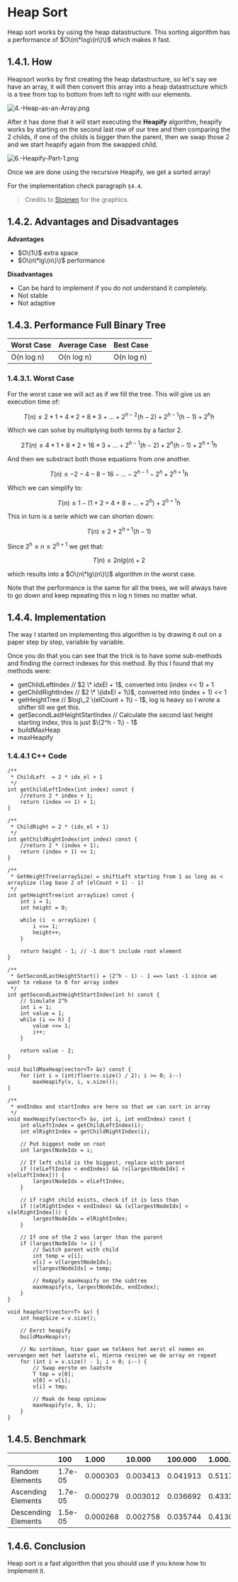 # Heap Sort

Heap sort works by using the heap datastructure. This sorting algorithm has a performance of $O\(n\*log\(n\)\)$ which makes it fast.

## 1.4.1. How

Heapsort works by first creating the heap datastructure, so let's say we have an array, it will then convert this array into a heap datastructure which is a tree from top to bottom from left to right with our elements.

![4.-Heap-as-an-Array.png](https://lh5.googleusercontent.com/-wp-2aMUMsrE/VQWAFt2BzbI/AAAAAAAAKi8/aMj6P33prus/s0/4.-Heap-as-an-Array.png)

After it has done that it will start executing the **Heapify** algorithm, heapify works by starting on the second last row of our tree and then comparing the 2 childs, if one of the childs is bigger then the parent, then we swap those 2 and we start heapify again from the swapped child.

![6.-Heapify-Part-1.png](https://lh3.googleusercontent.com/6aVdQdTb974bnWxY8IAYzDyzUvYw3RycJQ7ZjTEhpFc=s0)

Once we are done using the recursive Heapify, we get a sorted array!

For the implementation check paragraph `§4.4`.

> Credits to [Stoimen](http://www.stoimen.com/blog/2012/08/07/computer-algorithms-heap-and-heapsort-data-structure/) for the graphics.

## 1.4.2. Advantages and Disadvantages

**Advantages**

* $O\(1\)$ extra space
* $O\(n\*lg\(n\)\)$ performance

**Disadvantages**

* Can be hard to implement if you do not understand it completely.
* Not stable
* Not adaptive

## 1.4.3. Performance Full Binary Tree

| Worst Case | Average Case | Best Case |
| :--- | :--- | :--- |
| O\(n log n\) | O\(n log n\) | O\(n log n\) |

### 1.4.3.1. Worst Case

For the worst case we will act as if we fill the tree. This will give us an execution time of:

$$
T(n) \leq 2 * 1 + 4 * 2 + 8 * 3 + ... + 2^{h-2}(h-2) + 2^{h-1}(h-1) + 2^hh
$$

Which we can solve by multiplying both terms by a factor 2.

$$
2T(n) \leq 4 * 1 + 8 * 2 + 16 * 3 + ... + 2^{h-1}(h-2) + 2^h(h-1) + 2^{h + 1}h
$$

And then we substract both those equations from one another.

$$
T(n) \leq - 2 - 4 - 8 - 16 - ... - 2^{h-1}-2^h+2^{h+1}h
$$

Which we can simplify to:

$$
T(n) \leq 1 - (1 + 2 + 4 + 8 + ... + 2^h) + 2^{h+1}h
$$

This in turn is a serie which we can shorten down:

$$
T(n) \leq 2 + 2^{h+1}(h-1)
$$

Since $2^h \leq n \le 2^{h+1}$ we get that:

$$T(n) \leq 2n lg(n) + 2$$

which results into a $O\(n\*lg\(n\)\)$ algorithm in the worst case.

Note that the performance is the same for all the trees, we will always have to go down and keep repeating this n log n times no matter what.

## 1.4.4. Implementation

The way I started on implementing this algorithm is by drawing it out on a paper step by step, variable by variable.

Once you do that you can see that the trick is to have some sub-methods and finding the correct indexes for this method. By this I found that my methods were:

* getChildLeftIndex // $2 \* idxEl + 1$, converted into \(index &lt;&lt; 1\) + 1
* getChildRightIndex // $2 \* \(idxEl + 1\)$, converted into \(index + 1\) &lt;&lt; 1
* getHeightTree // $log\_2 \(elCount + 1\) - 1$, log is heavy so I wrote a shifter till we get this.
* getSecondLastHeightStartIndex // Calculate the second last height starting index, this is just $\(2^h - 1\) - 1$
* buildMaxHeap
* maxHeapify

### 1.4.4.1 C++ Code

```text
/**
 * ChildLeft  = 2 * idx_el + 1
 */
int getChildLeftIndex(int index) const {
    //return 2 * index + 1;
    return (index << 1) + 1;
}

/**
 * ChildRight = 2 * (idx_el + 1)
 */
int getChildRightIndex(int index) const {
    //return 2 * (index + 1);
    return (index + 1) << 1;
}

/**
 * GetHeightTree(arraySize) = shiftLeft starting from 1 as long as < arraySize (log base 2 of (elCount + 1) - 1)
 */
int getHeightTree(int arraySize) const {
    int i = 1;
    int height = 0;

    while (i  < arraySize) {
        i <<= 1;
        height++;
    }

    return height - 1; // -1 don't include root element
}

/**
 * GetSecondLastHeightStart() = (2^h - 1) - 1 ==> last -1 since we want to rebase to 0 for array index
 */
int getSecondLastHeightStartIndex(int h) const {
    // Simulate 2^h
    int i = 1;
    int value = 1;
    while (i <= h) {
        value <<= 1;
        i++;
    }

    return value - 2;
}

void buildMaxHeap(vector<T> &v) const {
    for (int i = (int)floor(v.size() / 2); i >= 0; i--)
        maxHeapify(v, i, v.size());
}

/**
 * endIndex and startIndex are here so that we can sort in array
 */
void maxHeapify(vector<T> &v, int i, int endIndex) const {
    int elLeftIndex = getChildLeftIndex(i);
    int elRightIndex = getChildRightIndex(i);

    // Put biggest node on root
    int largestNodeIdx = i;

    // If left child is the biggest, replace with parent
    if ((elLeftIndex < endIndex) && (v[largestNodeIdx] < v[elLeftIndex])) {
        largestNodeIdx = elLeftIndex;
    }

    // if right child exists, check if it is less than
    if ((elRightIndex < endIndex) && (v[largestNodeIdx] < v[elRightIndex])) {
        largestNodeIdx = elRightIndex;
    }

    // If one of the 2 was larger than the parent
    if (largestNodeIdx != i) {
        // Switch parent with child
        int temp = v[i];
        v[i] = v[largestNodeIdx];
        v[largestNodeIdx] = temp;

        // ReApply maxHeapify on the subtree
        maxHeapify(v, largestNodeIdx, endIndex);
    }
}

void heapSort(vector<T> &v) {
    int heapSize = v.size();

    // Eerst heapify
    buildMaxHeap(v);

    // Nu sortdown, hier gaan we telkens het eerst el nemen en vervangen met het laatste el, Hierna resizen we de array en repeat
    for (int i = v.size() - 1; i > 0; i--) {
        // Swap eerste en laatste
        T tmp = v[0];
        v[0] = v[i];
        v[i] = tmp;

        // Maak de heap opnieuw
        maxHeapify(v, 0, i);
    }
}
```

## 1.4.5. Benchmark

|  | 100 | 1.000 | 10.000 | 100.000 | 1.000.000 |
| :--- | :--- | :--- | :--- | :--- | :--- |
| Random Elements | 1.7e-05 | 0.000303 | 0.003413 | 0.041913 | 0.511796 |
| Ascending Elements | 1.7e-05 | 0.000279 | 0.003012 | 0.036692 | 0.433318 |
| Descending Elements | 1.5e-05 | 0.000268 | 0.002758 | 0.035744 | 0.413004 |

## 1.4.6. Conclusion

Heap sort is a fast algorithm that you should use if you know how to implement it.

